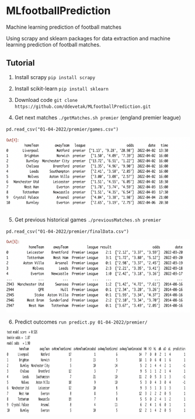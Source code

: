# MLfootballPrediction
Machine learning prediction of football matches

Using scrapy and sklearn packages for data extraction and machine learning prediction of football matches.

## Tutorial

1. Install scrapy  `pip install scrapy`
  
2. Install scikit-learn  `pip install sklearn`

3. Download code `git clone https://github.com/ddevetak/MLfootballPrediction.git`

4. Get next matches `./getMatches.sh premier` (england premier league)


`pd.read_csv("01-04-2022/premier/games.csv")`

<img src="https://github.com/ddevetak/MLfootballPrediction/blob/main/figures/games.png" width="660" height="200">


5. Get previous historical games `./previousMatches.sh premier`

`pd.read_csv("01-04-2022/premier/finalData.csv")`

<img src="https://github.com/ddevetak/MLfootballPrediction/blob/main/figures/data.png" width="600" height="200">


6. Predict outcomes `run predict.py 01-04-2022/premier/`


<img src="https://github.com/ddevetak/MLfootballPrediction/blob/main/figures/predictions.png" width="720" height="230">



